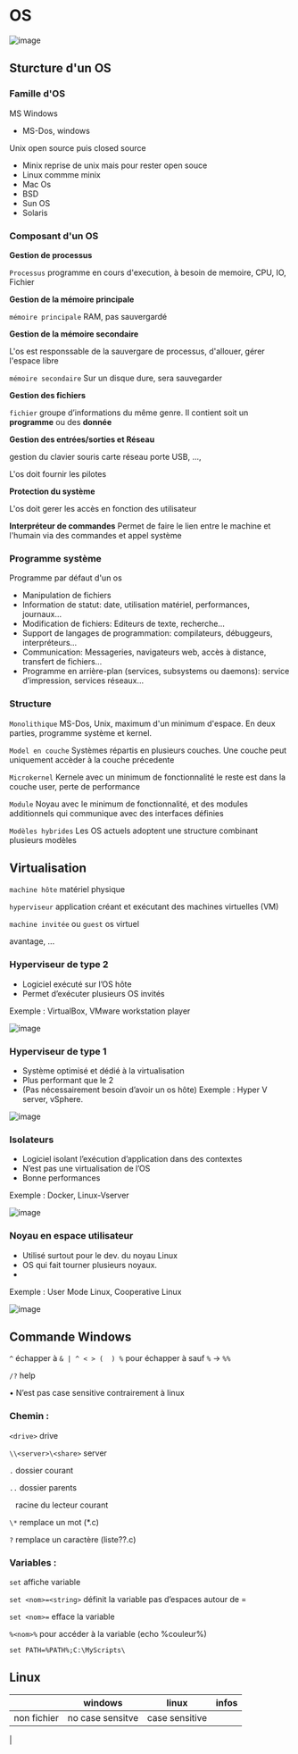 # OS
![image](https://user-images.githubusercontent.com/62622644/204817583-eced29ad-b50e-446f-acec-74dadfdc283c.png)
## Sturcture d'un OS
### Famille d'OS
MS Windows 
 - MS-Dos, windows

Unix open source puis closed source
- Minix reprise de unix mais pour rester open souce
- Linux commme minix
- Mac Os 
- BSD
- Sun OS
- Solaris

### Composant d'un OS
**Gestion de processus**
  
`Processus` programme en cours d'execution, à besoin de memoire, CPU, IO, Fichier

**Gestion de la mémoire principale**

`mémoire principale` RAM, pas sauvergardé

**Gestion de la mémoire secondaire**

L'os est responssable de la sauvergare de processus, d'allouer, gérer l'espace libre

`mémoire secondaire` Sur un disque dure, sera sauvegarder

**Gestion des fichiers**

`fichier` groupe d’informations du même genre. Il contient soit un **programme** ou des **donnée**

**Gestion des entrées/sorties et Réseau**

gestion du clavier souris carte réseau porte USB, ..., 

L'os doit fournir les pilotes

**Protection du système**

L'os  doit gerer les accès en fonction des utilisateur

**Interpréteur de commandes**
Permet de faire le lien entre le machine et l'humain via des commandes et appel système

### Programme système
Programme par défaut d'un os
- Manipulation de fichiers
- Information de statut: date, utilisation matériel, performances, journaux…
- Modification de fichiers: Editeurs de texte, recherche…
- Support de langages de programmation: compilateurs, débuggeurs, interpréteurs…
- Communication: Messageries, navigateurs web, accès à distance, transfert de fichiers…
- Programme en arrière-plan (services, subsystems ou daemons): service d’impression, services réseaux…

### Structure
`Monolithique` MS-Dos, Unix, maximum d'un minimum d'espace. En deux parties, programme système et kernel.

`Model en couche` Systèmes répartis en plusieurs couches. Une couche peut uniquement accèder à la couche précedente

`Microkernel` Kernele avec un minimum de fonctionnalité le reste est dans la couche user, perte de performance

`Module` Noyau avec le minimum de fonctionnalité, et des modules additionnels qui communique avec des interfaces définies

`Modèles hybrides` Les OS actuels adoptent une structure combinant plusieurs modèles

## Virtualisation
`machine hôte` matériel physique

`hyperviseur` application créant et exécutant des machines virtuelles (VM)

`machine invitée` ou `guest` os virtuel

avantage, ...

### Hyperviseur de type 2
- Logiciel exécuté sur l’OS hôte
- Permet d’exécuter plusieurs OS invités

Exemple : VirtualBox, VMware workstation player

![image](https://user-images.githubusercontent.com/62622644/204830228-acee505f-e710-4ab7-95a1-a8137fcfc3cf.png)

### Hyperviseur de type 1
- Système optimisé et dédié à la virtualisation
- Plus performant que le 2
- (Pas nécessairement besoin d’avoir un os hôte)
Exemple : Hyper V server, vSphere.

![image](https://user-images.githubusercontent.com/62622644/204830475-716ad4fd-8d9d-4c47-a4a9-faf37774d127.png)

### Isolateurs
- Logiciel isolant l’exécution d’application dans des contextes
- N’est pas une virtualisation de l’OS
- Bonne performances

Exemple : Docker, Linux-Vserver

![image](https://user-images.githubusercontent.com/62622644/204830611-756899f9-b10e-4948-82d2-8bfa762e786e.png)

### Noyau en espace utilisateur
- Utilisé surtout pour le dev. du noyau Linux 
- OS qui fait tourner plusieurs noyaux.
- 
Exemple : User Mode Linux, Cooperative Linux

![image](https://user-images.githubusercontent.com/62622644/204830721-11d5e85a-65de-4b0a-b2cb-82fc78e7828b.png)




## Commande Windows 
`^` échapper à `& | ^ < > (  ) %` pour échapper à sauf `%` → `%%`

`/?` 	help

•	N’est pas case sensitive contrairement à linux

### Chemin :
`<drive>`	drive

`\\<server>\<share>`	server

`.`	dossier courant

`..` dossier parents

` `  racine du lecteur courant

`\*` 	remplace un mot (*.c)

`?`	remplace un caractère (liste??.c)

### Variables :

`set`	affiche variable

`set <nom>=<string>`	définit la variable pas d’espaces autour de =

`set <nom>=`	efface la variable

`%<nom>%`	pour accéder à la variable (echo %couleur%)

`set PATH=%PATH%;C:\MyScripts\`

## Linux

| | windows | linux | infos |
| - | - | - | - |
| non fichier | no case sensitve | case sensitive |
| 

